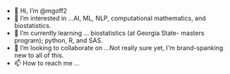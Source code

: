 - 👋 Hi, I’m @mgoff2
- 👀 I’m interested in ...AI, ML, NLP, computational mathematics, and biostatistics.
- 🌱 I’m currently learning ... biostatistics (at Georgia State- masters program); python, R, and SAS. 
- 💞️ I’m looking to collaborate on ...Not really sure yet, I'm brand-spanking new to all of this.
- 📫 How to reach me ...

<!---
mgoff2/mgoff2 is a ✨ special ✨ repository because its `README.md` (this file) appears on your GitHub profile.
You can click the Preview link to take a look at your changes.
--->
